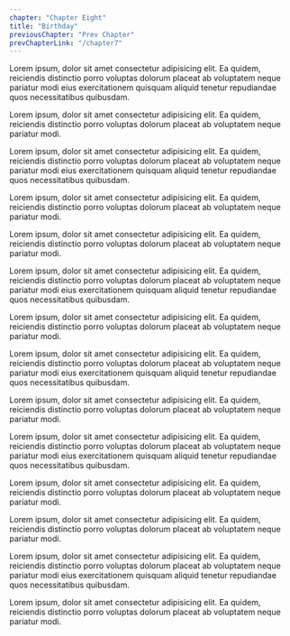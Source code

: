 ```yaml
---
chapter: "Chapter Eight"
title: "Birthday"
previousChapter: "Prev Chapter"
prevChapterLink: "/chapter7"
---
```


Lorem ipsum, dolor sit amet consectetur adipisicing elit. Ea quidem, reiciendis distinctio porro voluptas dolorum placeat ab voluptatem neque pariatur modi eius exercitationem quisquam aliquid tenetur repudiandae quos necessitatibus quibusdam.

Lorem ipsum, dolor sit amet consectetur adipisicing elit. Ea quidem, reiciendis distinctio porro voluptas dolorum placeat ab voluptatem neque pariatur modi.

Lorem ipsum, dolor sit amet consectetur adipisicing elit. Ea quidem, reiciendis distinctio porro voluptas dolorum placeat ab voluptatem neque pariatur modi eius exercitationem quisquam aliquid tenetur repudiandae quos necessitatibus quibusdam.

Lorem ipsum, dolor sit amet consectetur adipisicing elit. Ea quidem, reiciendis distinctio porro voluptas dolorum placeat ab voluptatem neque pariatur modi.

Lorem ipsum, dolor sit amet consectetur adipisicing elit. Ea quidem, reiciendis distinctio porro voluptas dolorum placeat ab voluptatem neque pariatur modi.

Lorem ipsum, dolor sit amet consectetur adipisicing elit. Ea quidem, reiciendis distinctio porro voluptas dolorum placeat ab voluptatem neque pariatur modi eius exercitationem quisquam aliquid tenetur repudiandae quos necessitatibus quibusdam.

Lorem ipsum, dolor sit amet consectetur adipisicing elit. Ea quidem, reiciendis distinctio porro voluptas dolorum placeat ab voluptatem neque pariatur modi.

Lorem ipsum, dolor sit amet consectetur adipisicing elit. Ea quidem, reiciendis distinctio porro voluptas dolorum placeat ab voluptatem neque pariatur modi eius exercitationem quisquam aliquid tenetur repudiandae quos necessitatibus quibusdam.

Lorem ipsum, dolor sit amet consectetur adipisicing elit. Ea quidem, reiciendis distinctio porro voluptas dolorum placeat ab voluptatem neque pariatur modi.

Lorem ipsum, dolor sit amet consectetur adipisicing elit. Ea quidem, reiciendis distinctio porro voluptas dolorum placeat ab voluptatem neque pariatur modi eius exercitationem quisquam aliquid tenetur repudiandae quos necessitatibus quibusdam.

Lorem ipsum, dolor sit amet consectetur adipisicing elit. Ea quidem, reiciendis distinctio porro voluptas dolorum placeat ab voluptatem neque pariatur modi.

Lorem ipsum, dolor sit amet consectetur adipisicing elit. Ea quidem, reiciendis distinctio porro voluptas dolorum placeat ab voluptatem neque pariatur modi.

Lorem ipsum, dolor sit amet consectetur adipisicing elit. Ea quidem, reiciendis distinctio porro voluptas dolorum placeat ab voluptatem neque pariatur modi eius exercitationem quisquam aliquid tenetur repudiandae quos necessitatibus quibusdam.

Lorem ipsum, dolor sit amet consectetur adipisicing elit. Ea quidem, reiciendis distinctio porro voluptas dolorum placeat ab voluptatem neque pariatur modi.
